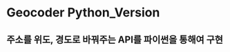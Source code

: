 Geocoder Python_Version
=======================
주소를 위도, 경도로 바꿔주는 API를 파이썬을 통해여 구현
--------------------------------------------
